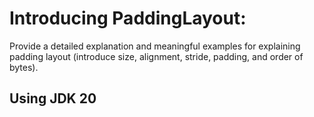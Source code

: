 # Introducing PaddingLayout:

Provide a detailed explanation and meaningful examples for explaining padding layout (introduce size, alignment, stride,
padding, and order of bytes).

## Using JDK 20